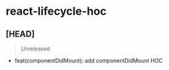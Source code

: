 # react-lifecycle-hoc

## [HEAD]
> Unreleased

* feat(componentDidMount): add componentDidMount HOC
